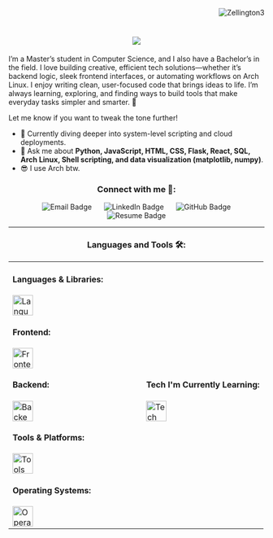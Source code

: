 <p align="right"> 
  <img src="https://komarev.com/ghpvc/?username=Zellington3&label=Profile%20views&color=0e75b6&style=flat" alt="Zellington3" /> 
</p>

<h1 align="center">
  <a href="https://github.com/DenverCoder1/readme-typing-svg" style="text-decoration: none; outline: none; border: none;">
    <img src="https://readme-typing-svg.herokuapp.com/?font=Press+Start+2P&size=25&center=true&vCenter=true&width=500&height=70&duration=5000&color=45447C&lines=Hello+%F0%9F%8C%8E!;+I'm+Zach+Ellington!" />
  </a>
</h1>

<p>
  I’m a Master’s student in Computer Science, and I also have a Bachelor’s in the field. I love building creative, efficient tech solutions—whether it’s backend logic, sleek frontend interfaces, or automating workflows on Arch Linux. I enjoy writing clean, user-focused code that brings ideas to life. I’m always learning, exploring, and finding ways to build tools that make everyday tasks simpler and smarter. 🧠

  Let me know if you want to tweak the tone further!
  <ul>
    <li>🌱 Currently diving deeper into system-level scripting and cloud deployments.</li>
    <li>💬 Ask me about <strong>Python, JavaScript, HTML, CSS, Flask, React, SQL, Arch Linux, Shell scripting, and data visualization (matplotlib, numpy)</strong>.</li>
    <li>😎 I use Arch btw.</li>
  </ul>
</p>

<h3 align="center">Connect with me 🔗:</h3>
<p align="center">
  <a href="mailto:zelling3@gmail.com" style="text-decoration: none; outline: none; border: none; user-select: none;">
    <img src="https://img.shields.io/badge/Email-D14836?style=flat&logo=gmail&logoColor=white" alt="Email Badge" style="margin:0 10px;" />
  </a>
  <a href="https://www.linkedin.com/in/zachary-ellington001" style="text-decoration: none; outline: none; border: none; user-select: none;">
    <img src="https://img.shields.io/badge/LinkedIn-0077B5?style=flat&logo=linkedin&logoColor=white" alt="LinkedIn Badge" style="margin:0 10px;" />
  </a>
  <a href="https://github.com/Zellington3" style="text-decoration: none; outline: none; border: none; user-select: none;">
    <img src="https://img.shields.io/badge/GitHub-181717?style=flat&logo=github&logoColor=white" alt="GitHub Badge" style="margin:0 10px;" />
  </a>
  <a href="https://raw.githubusercontent.com/Zellington3/Zellington3/main/Zachary_Ellington_Resume.pdf" style="text-decoration: none; outline: none; border: none; user-select: none;">
    <img src="https://img.shields.io/badge/Resume-4CAF50?style=flat&logo=read-the-docs&logoColor=white" alt="Resume Badge" style="margin:0 10px;" />
  </a>
</p>

------
<h3 align="center">Languages and Tools 🛠️:</h3>
<table style="width: 100%; table-layout: fixed;">
  <tr>
    <td style="width: 50%; padding-right: 20px;">
      <h4 style="font-weight: bold;">Languages & Libraries:</h4>
      <div>
        <img height="40" src="https://skillicons.dev/icons?i=python,js,html,css,java" alt="Languages & Libraries" />
      </div>
      <h4 style="font-weight: bold;">Frontend:</h4>
      <div>
        <img height="40" src="https://skillicons.dev/icons?i=react,bootstrap,threejs" alt="Frontend" />
      </div>
      <h4 style="font-weight: bold;">Backend:</h4>
      <div>
        <img height="40" src="https://skillicons.dev/icons?i=flask,nodejs,postgresql" alt="Backend" />
      </div>
      <h4 style="font-weight: bold;">Tools & Platforms:</h4>
      <div>
        <img height="40" src="https://skillicons.dev/icons?i=linux,bash,github,vscode,git,gcp" alt="Tools & Platforms" />
      </div>
      <h4 style="font-weight: bold;">Operating Systems:</h4>
      <div>
        <img height="40" src="https://skillicons.dev/icons?i=arch,ubuntu,windows" alt="Operating Systems" />
      </div>
    </td>
    <td style="width: 50%; padding-left: 20px;">
      <h4 style="font-weight: bold;">Tech I'm Currently Learning:</h4>
      <div>
        <img height="40" src="https://skillicons.dev/icons?i=tensorflow,docker,graphql" alt="Tech I'm Currently Learning" />
      </div>
    </td>
  </tr>
</table>








